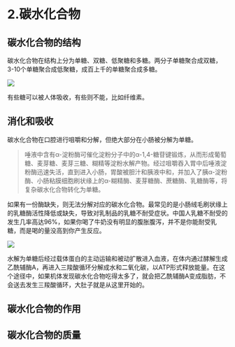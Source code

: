 # 2.碳水化合物

## 碳水化合物的结构

碳水化合物在结构上分为单糖、双糖、低聚糖和多糖。两分子单糖聚合成双糖，3-10个单糖聚合成低聚糖，成百上千的单糖聚合成多糖。

![](https://ws4.sinaimg.cn/large/006tNc79gy1ftrycpbepej310o09a3zf.jpg)

有些糖可以被人体吸收，有些则不能，比如纤维素。

## 消化和吸收

碳水化合物在口腔进行咀嚼和分解，但绝大部分在小肠被分解为单糖。

> 唾液中含有α-淀粉酶可催化淀粉分子中的α-1,4-糖苷键锻炼，从而形成葡萄糖、麦芽糖、麦芽三糖、糊精等淀粉水解产物。经过咀嚼吞入胃中后唾液淀粉酶迅速失活，直到进入小肠，胃酸被胆汁和胰液中和，并加入了胰α-淀粉酶、小肠粘膜细胞刷状缘上的α-糊精酶、麦芽糖酶、蔗糖酶、乳糖酶等，将复杂碳水化合物转化为单糖。

如果有一份酶缺失，则无法分解对应的碳水化合物。最常见的是小肠绒毛刷状缘上的乳糖酶活性降低或缺失，导致对乳制品的乳糖不耐受症状。中国人乳糖不耐受的发生几率高达96%，如果你喝了牛奶没有明显的腹胀腹泻，并不是你能耐受乳糖，而是喝的量没高到你产生反应。

![](https://ws4.sinaimg.cn/large/006tNc79gy1ftrzlkjl40j30xw0c6t9g.jpg)

水解为单糖后经过载体蛋白的主动运输和被动扩散进入血液，在体内通过酵解生成乙酰辅酶A，再进入三羧酸循环分解成水和二氧化碳，以ATP形式释放能量。在这个途径中，如果机体发现碳水化合物吃得太多了，就会把乙酰辅酶A变成脂肪，不会送去发生三羧酸循环，大肚子就是从这里开始的。

## 碳水化合物的作用

## 碳水化合物的质量
